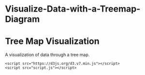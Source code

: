 # Visualize-Data-with-a-Treemap-Diagram
<!DOCTYPE html>
<html lang="en">
<head>
    <meta charset="UTF-8">
    <meta name="viewport" content="width=device-width, initial-scale=1.0">
    <title>Tree Map Visualization</title>
    <link rel="stylesheet" href="styles.css">
</head>
<body>
    <h1 id="title">Tree Map Visualization</h1>
    <p id="description">A visualization of data through a tree map.</p>
    <div id="chart"></div>
    <div id="legend"></div>
    <div id="tooltip" class="tooltip" style="display:none;"></div>

    <script src="https://d3js.org/d3.v7.min.js"></script>
    <script src="script.js"></script>
</body>
</html>
